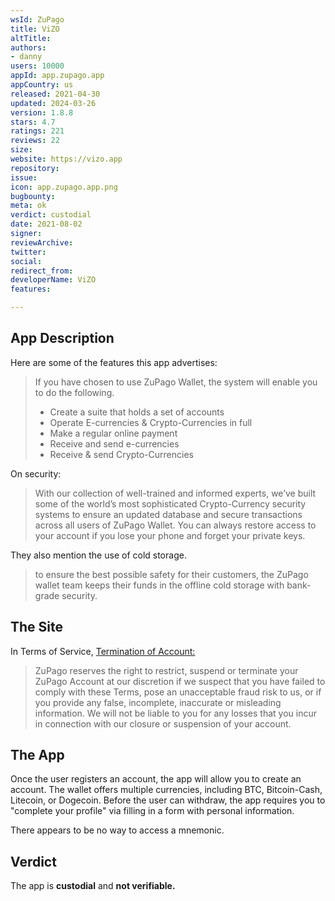 ```yaml
---
wsId: ZuPago
title: ViZO
altTitle: 
authors:
- danny
users: 10000
appId: app.zupago.app
appCountry: us
released: 2021-04-30
updated: 2024-03-26
version: 1.8.8
stars: 4.7
ratings: 221
reviews: 22
size: 
website: https://vizo.app
repository: 
issue: 
icon: app.zupago.app.png
bugbounty: 
meta: ok
verdict: custodial
date: 2021-08-02
signer: 
reviewArchive: 
twitter: 
social: 
redirect_from: 
developerName: ViZO
features: 

---
```


## App Description

Here are some of the features this app advertises:

> If you have chosen to use ZuPago Wallet, the system will enable you to do the following.
>
> - Create a suite that holds a set of accounts
> - Operate E-currencies & Crypto-Currencies in full
> - Make a regular online payment
> - Receive and send e-currencies
> - Receive & send Crypto-Currencies

On security:

> With our collection of well-trained and informed experts, we’ve built some of the world’s most sophisticated Crypto-Currency security systems to ensure an updated database and secure transactions across all users of ZuPago Wallet. You can always restore access to your account if you lose your phone and forget your private keys.

They also mention the use of cold storage.

> to ensure the best possible safety for their customers, the ZuPago wallet team keeps their funds in the offline cold storage with bank-grade security.

## The Site

In Terms of Service, [Termination of Account:](https://zupago.app/terms-of-service)

> ZuPago reserves the right to restrict, suspend or terminate your ZuPago Account at our discretion if we suspect that you have failed to comply with these Terms, pose an unacceptable fraud risk to us, or if you provide any false, incomplete, inaccurate or misleading information. We will not be liable to you for any losses that you incur in connection with our closure or suspension of your account. 

## The App

Once the user registers an account, the app will allow you to create an account. The wallet offers multiple currencies, including BTC, Bitcoin-Cash, Litecoin, or Dogecoin. Before the user can withdraw, the app requires you to "complete your profile" via filling in a form with personal information.

There appears to be no way to access a mnemonic. 

## Verdict

The app is **custodial** and **not verifiable.**